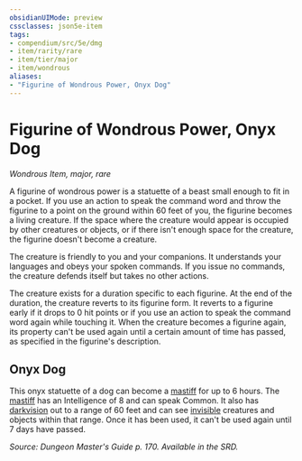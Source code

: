 ```yaml
---
obsidianUIMode: preview
cssclasses: json5e-item
tags:
- compendium/src/5e/dmg
- item/rarity/rare
- item/tier/major
- item/wondrous
aliases: 
- "Figurine of Wondrous Power, Onyx Dog"
---
```

# Figurine of Wondrous Power, Onyx Dog
*Wondrous Item, major, rare*  


A figurine of wondrous power is a statuette of a beast small enough to fit in a pocket. If you use an action to speak the command word and throw the figurine to a point on the ground within 60 feet of you, the figurine becomes a living creature. If the space where the creature would appear is occupied by other creatures or objects, or if there isn't enough space for the creature, the figurine doesn't become a creature.

The creature is friendly to you and your companions. It understands your languages and obeys your spoken commands. If you issue no commands, the creature defends itself but takes no other actions.

The creature exists for a duration specific to each figurine. At the end of the duration, the creature reverts to its figurine form. It reverts to a figurine early if it drops to 0 hit points or if you use an action to speak the command word again while touching it. When the creature becomes a figurine again, its property can't be used again until a certain amount of time has passed, as specified in the figurine's description.

## Onyx Dog

This onyx statuette of a dog can become a [mastiff](/compendium/bestiary/beast/mastiff.md) for up to 6 hours. The [mastiff](/compendium/bestiary/beast/mastiff.md) has an Intelligence of 8 and can speak Common. It also has [darkvision](/compendium/rules/senses.md#darkvision) out to a range of 60 feet and can see [invisible](2.%20GM%20Tools/Misc%20DND%20Handbook/compendium/rules/conditions.md#invisible) creatures and objects within that range. Once it has been used, it can't be used again until 7 days have passed.

*Source: Dungeon Master's Guide p. 170. Available in the SRD.*
